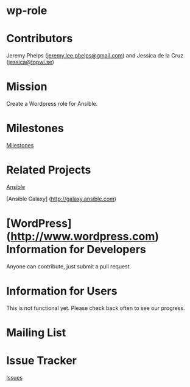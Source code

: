 # wp-role

Contributors  
============
Jeremy Phelps ([jeremy.lee.phelps@gmail.com](mailto:jeremy.lee.phelps@gmail.com)) and Jessica de la Cruz ([jessica@topwi.se](mailto:jessica@topwi.se))

Mission
==========
Create a Wordpress role for Ansible.

Milestones
==========
[Milestones](https://github.com/jlphelps/wp-role/milestones)

Related Projects
==========
[Ansible](http://www.ansible.com)

[Ansible Galaxy] (http://galaxy.ansible.com)

[WordPress] (http://www.wordpress.com)
Information for Developers
==========
Anyone can contribute, just submit a pull request.

Information for Users
==========
This is not functional yet. Please check back often to see our progress.

Mailing List
==========

Issue Tracker
==========
[Issues](https://github.com/jlphelps/wp-role/issues)
